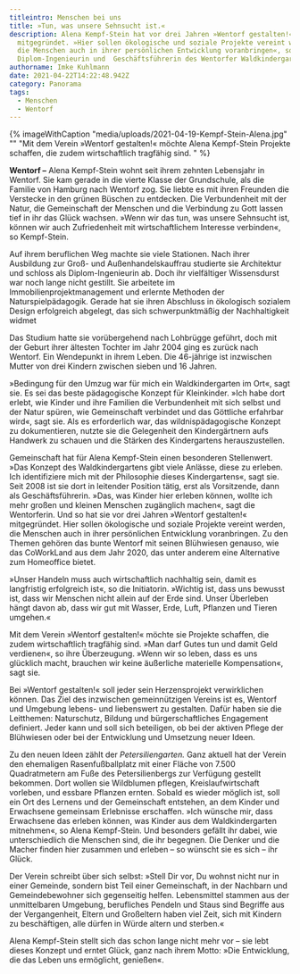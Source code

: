 ```yaml
---
titleintro: Menschen bei uns
title: »Tun, was unsere Sehnsucht ist.«
description: Alena Kempf-Stein hat vor drei Jahren »Wentorf gestalten!«
  mitgegründet. »Hier sollen ökologische und soziale Projekte vereint werden,
  die Menschen auch in ihrer persönlichen Entwicklung voranbringen«, so die
  Diplom-Ingenieurin und  Geschäftsführerin des Wentorfer Waldkindergartens
authorname: Imke Kuhlmann
date: 2021-04-22T14:22:48.942Z
category: Panorama
tags:
  - Menschen
  - Wentorf
---
```

{% imageWithCaption "media/uploads/2021-04-19-Kempf-Stein-Alena.jpg" "" "Mit dem Verein »Wentorf gestalten!« möchte Alena Kempf-Stein Projekte schaffen, die zudem wirtschaftlich tragfähig sind.   " %}



**Wentorf –** Alena Kempf-Stein wohnt seit ihrem zehnten Lebensjahr in Wentorf. Sie kam gerade in die vierte Klasse der Grundschule, als die Familie von Hamburg nach Wentorf zog. Sie liebte es mit ihren Freunden die Verstecke in den grünen Büschen zu entdecken. Die Verbundenheit mit der Natur, die Gemeinschaft der Menschen und die Verbindung zu Gott lassen tief in ihr das Glück wachsen. »Wenn wir das tun, was unsere Sehnsucht ist, können wir auch Zufriedenheit mit wirtschaftlichem Interesse verbinden«, so Kempf-Stein. 

Auf ihrem beruflichen Weg machte sie viele Stationen. Nach ihrer Ausbildung zur Groß- und Außenhandelskauffrau studierte sie Architektur und schloss als Diplom-Ingenieurin ab. Doch ihr vielfältiger Wissensdurst war noch lange nicht gestillt. Sie arbeitete im Immobilienprojektmanagement und erlernte Methoden der Naturspielpädagogik. Gerade hat sie ihren Abschluss in ökologisch sozialem Design erfolgreich abgelegt, das sich schwerpunktmäßig der Nachhaltigkeit widmet

Das Studium hatte sie vorübergehend nach Lohbrügge geführt, doch mit der Geburt ihrer ältesten Tochter im Jahr 2004 ging es zurück nach Wentorf. Ein Wendepunkt in ihrem Leben. Die 46-jährige ist inzwischen Mutter von drei Kindern zwischen sieben und 16 Jahren. 

»Bedingung für den Umzug war für mich ein Waldkindergarten im Ort«, sagt sie. Es sei das beste pädagogische Konzept für Kleinkinder. »Ich habe dort erlebt, wie Kinder und ihre Familien die Verbundenheit mit sich selbst und der Natur spüren, wie Gemeinschaft verbindet und das Göttliche erfahrbar wird«, sagt sie. Als es erforderlich war, das wildnispädagogische Konzept zu dokumentieren, nutzte sie die Gelegenheit den Kindergärtnern aufs Handwerk zu schauen und die Stärken des Kindergartens herauszustellen.  

Gemeinschaft hat für Alena Kempf-Stein einen besonderen Stellenwert. »Das Konzept des Waldkindergartens gibt viele Anlässe, diese zu erleben. Ich identifiziere mich mit der Philosophie dieses Kindergartens«, sagt sie. Seit 2008 ist sie dort in leitender Position tätig, erst als Vorsitzende, dann als Geschäftsführerin. »Das, was Kinder hier erleben können, wollte ich mehr großen und kleinen Menschen zugänglich machen«, sagt die Wentorferin. Und so hat sie vor drei Jahren »Wentorf gestalten!« mitgegründet. Hier sollen ökologische und soziale Projekte vereint werden, die Menschen auch in ihrer persönlichen Entwicklung voranbringen. Zu den Themen gehören das bunte Wentorf mit seinen Blühwiesen genauso, wie das CoWorkLand aus dem Jahr 2020, das unter anderem eine Alternative zum Homeoffice bietet. 

»Unser Handeln muss auch wirtschaftlich nachhaltig sein, damit es langfristig erfolgreich ist«, so die Initiatorin. »Wichtig ist, dass uns bewusst ist, dass wir Menschen nicht allein auf der Erde sind. Unser Überleben hängt davon ab, dass wir gut mit Wasser, Erde, Luft, Pflanzen und Tieren umgehen.«

Mit dem Verein »Wentorf gestalten!« möchte sie Projekte schaffen, die zudem wirtschaftlich tragfähig sind. »Man darf Gutes tun und damit Geld verdienen«, so ihre Überzeugung. »Wenn wir so leben, dass es uns glücklich macht, brauchen wir keine äußerliche materielle Kompensation«, sagt sie. 

Bei »Wentorf gestalten!« soll jeder sein Herzensprojekt verwirklichen können. Das Ziel des inzwischen gemeinnützigen Vereins ist es, Wentorf und Umgebung lebens- und liebenswert zu gestalten. Dafür haben sie die Leitthemen: Naturschutz, Bildung und bürgerschaftliches Engagement definiert. Jeder kann und soll sich beteiligen, ob bei der aktiven Pflege der Blühwiesen oder bei der Entwicklung und Umsetzung neuer Ideen. 

Zu den neuen Ideen zählt der *Petersiliengarten.* Ganz aktuell hat der Verein den ehemaligen Rasenfußballplatz mit einer Fläche von 7.500 Quadratmetern am Fuße des Petersilienbergs zur Verfügung gestellt bekommen. Dort wollen sie Wildblumen pflegen, Kreislaufwirtschaft vorleben, und essbare Pflanzen ernten. Sobald es wieder möglich ist, soll ein Ort des Lernens und der Gemeinschaft entstehen, an dem Kinder und Erwachsene gemeinsam Erlebnisse erschaffen. »Ich wünsche mir, dass Erwachsene das erleben können, was Kinder aus dem Waldkindergarten mitnehmen«, so Alena Kempf-Stein. Und besonders gefällt ihr dabei, wie unterschiedlich die Menschen sind, die ihr begegnen. Die Denker und die Macher finden hier zusammen und erleben – so wünscht sie es sich – ihr Glück. 

Der Verein schreibt über sich selbst: »Stell Dir vor, Du wohnst nicht nur in einer Gemeinde, sondern bist Teil einer Gemeinschaft, in der Nachbarn und Gemeindebewohner sich gegenseitig helfen. Lebensmittel stammen aus der unmittelbaren Umgebung, berufliches Pendeln und Staus sind Begriffe aus der Vergangenheit, Eltern und Großeltern haben viel Zeit, sich mit Kindern zu beschäftigen, alle dürfen in Würde altern und sterben.« 

Alena Kempf-Stein stellt sich das schon lange nicht mehr vor – sie lebt dieses Konzept und erntet Glück, ganz nach ihrem Motto: »Die Entwicklung, die das Leben uns ermöglicht, genießen«.